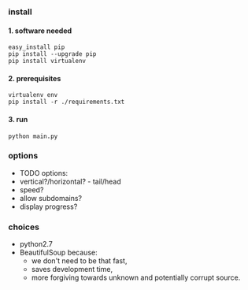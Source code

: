### install


#### 1. software needed

    easy_install pip
    pip install --upgrade pip
    pip install virtualenv

#### 2. prerequisites

    virtualenv env
    pip install -r ./requirements.txt

#### 3. run
    python main.py

### options

 - TODO options:
 - vertical?/horizontal? - tail/head
 - speed?
 - allow subdomains?
 - display progress?

### choices

 - python2.7
 - BeautifulSoup because:
   - we don't need to be that fast,
   - saves development time,
   - more forgiving towards unknown and potentially corrupt source.
